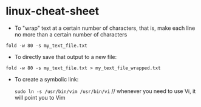# linux-cheat-sheet

- To "wrap" text at a certain number of characters, that is, make each line no more than a certain number of characters

`fold -w 80 -s my_text_file.txt`

- To directly save that output to a new file:

`fold -w 80 -s my_text_file.txt > my_text_file_wrapped.txt`

- To create a symbolic link:
  
  `sudo ln -s /usr/bin/vim /usr/bin/vi` // whenever you need to use Vi, it will point you to Vim


